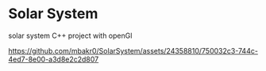 # Solar System


 solar system C++ project with openGl



https://github.com/mbakr0/SolarSystem/assets/24358810/750032c3-744c-4ed7-8e00-a3d8e2c2d807

